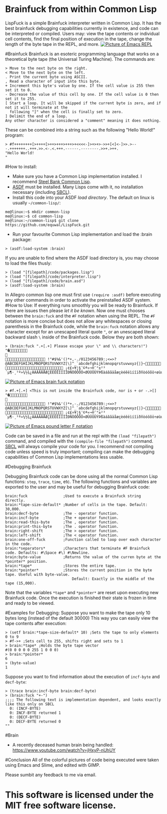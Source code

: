 # Brainfuck from within Common Lisp
LispFuck is a simple Brainfuck interpreter written in Common Lisp. It has the best brainfuck debugging capabilities currently in existence, and code can be interpreted or compiled. Users may: view the tape contents or individual cell contents, find the final position of execution in the tape, change the length of the byte tape in the REPL, and more.
[![Picture of Emacs REPL](https://raw.githubusercontent.com/equwal/LispFuck/master/pics/repl.png)](https://raw.githubusercontent.com/equwal/LispFuck/master/pics/repl.png)

#Brainfuck
Brainfuck is an esoteric programming language that works on a theoretical byte tape (the Universal Turing Machine). The commands are:
```
> Move to the next byte on the right.
< Move to the next byte on the left.
. Print the current byte using ASCII.
, Read a character of input into this byte.
+ Increment this byte's value by one. If the cell value is 255 then set it to 0.
- Decrease the value of this cell by one. If the cell value is 0 then set it to 255.
[ Start a loop. It will be skipped if the current byte is zero, and if not it will terminate at the
  following "]" when the cell is finally set to zero.
] Delimit the end of a loop. 
Any other character is considered a "comment" meaning it does nothing.
```

These can be combined into a string such as the following "Hello World!" program:
```
> #f++++++++[>++++[>++>+++>+++>+<<<<-]>+>+>->>+[<]<-]>>.>---.+++++++..+++.>>.<-.<.+++.------.--------.>>+.>++.
"Hello World!
"
```
#How to install:
- Make sure you have a Common Lisp implementation installed. I recommend [Steel Bank Common Lisp](http://www.sbcl.org/).
- [ASDF](https://common-lisp.net/project/asdf/) must be installed. Many Lisps come with it, no installation necessary (including [SBCL](http://www.sbcl.org/)).
- Install this code into your ASDF *load directory*. The default on linux is usually `~/common-lisp/`:
```
me@linux:~$ mkdir common-lisp
me@linux:~$ cd common-lisp
me@linux:~/common-lisp$ git clone https://github.com/equwal/LispFuck.git
```
- Run your favourite Common Lisp implementation and load the :brain package:
```
> (asdf:load-system :brain)
```

If you are unable to find where the ASDF load directory is, you may choose to load the files thusly:
```
> (load "[filepath]/code/packages.lisp")
> (load "[filepath]/code/interpreter.lisp")
> (load "[filepath]/code/brain.asd")
> (asdf:load-system :brain)
```

In Allegro common lisp one must first use `(require :asdf)` before executing any other commands in order to activate the preinstalled ASDF system.
#How to Use:
If everything runs smoothly you will be ready to Brainfuck. If there are issues then please *let it be known*. Now one must chooses between the `brain:fuck` and the `#F` notation when using the REPL. The `#F` notation is more concise but does not allow any whitespaces or closing parenthesis in the Brainfuck code, while the `brain:fuck` notation allows any character except for an unescaped literal quote `"`, or an unescaped literal backward slash `\` inside of the Brainfuck code. Below they are both shown:
```
> (brain:fuck ".+[.+] Please escape your \" and \\ characters!")
"�	

 !"#$%&'()*+,-./0123456789:;<=>?@ABCDEFGHIJKLMNOPQRSTUVWXYZ[\]^_`abcdefghijklmnopqrstuvwxyz{|}~ ¡¢£¤¥¦§¨©ª«¬­®¯°±²³´µ¶·¸¹º»¼½¾¿ÀÁÂÃÄÅÆÇÈÉÊËÌÍÎÏÐÑÒÓÔÕÖ×ØÙÚÛÜÝÞßàáâãäåæçèéêëìíîïðñòóôõö÷øùúûüýþÿ"
```
[![Picture of Emacs brain fuck notation](https://raw.githubusercontent.com/equwal/LispFuck/master/pics/brain-fuck-notation.png)](https://raw.githubusercontent.com/equwal/LispFuck/master/pics/brain-fuck-notation.png)
```
> #f.+[.+] <This is not inside the Brainfuck code, nor is + or -.>[]
"�	

 !"#$%&'()*+,-./0123456789:;<=>?@ABCDEFGHIJKLMNOPQRSTUVWXYZ[\]^_`abcdefghijklmnopqrstuvwxyz{|}~ ¡¢£¤¥¦§¨©ª«¬­®¯°±²³´µ¶·¸¹º»¼½¾¿ÀÁÂÃÄÅÆÇÈÉÊËÌÍÎÏÐÑÒÓÔÕÖ×ØÙÚÛÜÝÞßàáâãäåæçèéêëìíîïðñòóôõö÷øùúûüýþÿ"
```
[![Picture of Emacs pound letter F notation](https://raw.githubusercontent.com/equwal/LispFuck/master/pics/pound-f-notation.png)](https://raw.githubusercontent.com/equwal/LispFuck/master/pics/pound-f-notation.png)

Code can be saved in a file and run at the repl with the `(load "filepath")` command, and compiled with the `(compile-file "filepath")` command. [SBCL](http://www.sbcl.org/) will always compile your code for you. I recommend not compiling code unless speed is truly important; compiling can make the debugging capabilities of Common Lisp implementations less usable.

#Debugging Brainfuck

Debugging Brainfuck code can be done using all the normal Common Lisp functions: `step`, `trace`, `time`, etc. The following functions and variables are exported to the user and may be useful for debugging Brainfuck code:
```
brain:fuck                ;Used to execute a Brainfuck string directly.
brain:*tape-size-default* ;Number of cells in the tape. Default: 30,000.
brain:decf-byte           ;The - operator function.
brain:incf-byte           ;The + operator function.
brain:read-this-byte      ;The , operator function.
brain:print-this-byte     ;The . operator function.
brain:right-shift         ;The > operator function.
brain:left-shift          ;The < operator function.
brain:one-off-fuck        ;Function called to loop over each character in the code.
brain:*separators*        ;Characters that terminate #F Brainfuck code. Defaults: #\Space #\) #\Newline.
brain:byte-value          ;Returns the value of the curren byte at the *pointer* position.
brain:*tape*              ;Stores the entire tape.
brain:*pointer*           ;Stores the current position in the byte tape. Useful with byte-value. 
                              Default: Exactly in the middle of the tape (15,000).
```
Note that the variables `*tape*` and `*pointer*` are reset upon executing new Brainfuck code. Once the execution is finished their state is frozen in time and ready to be viewed.

#Examples for Debugging:
Suppose you want to make the tape only 10 bytes long (instead of the default 30000) This way you can easily view the tape contents after execution:
```
> (setf brain:*tape-size-default* 10) ;Sets the tape to only elements 0 to 9
> #f->+ ;Sets cell to 255, shifts right and sets to 1
> brain:*tape* ;Holds the byte tape vector
#(0 0 0 0 0 255 1 0 0 0)
> brain:*pointer*
6
> (byte-value)
1
```
Suppose you want to find information about the execution of `incf-byte` and `decf-byte`:
```
> (trace brain:incf-byte brain:decf-byte)
> (brain:fuck "+-")
;;;; The following text is implementation dependent, and looks exactly like this only on SBCL
  0: (INCF-BYTE)
  0: INCF-BYTE returned 1
  0: (DECF-BYTE)
  0: DECF-BYTE returned 0
""
```

#Brain
- A recently deceased human brain being handled: https://www.youtube.com/watch?v=jHxyP-nUhUY

#Conclusion
All of the colorful pictures of code being executed were taken using Emacs and Slime, and edited with GIMP.

Please sumbit any feedback to me via email.

This software is licensed under the MIT free software license.
====
